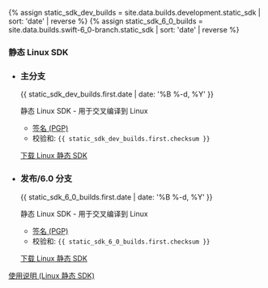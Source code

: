 {% assign static_sdk_dev_builds = site.data.builds.development.static_sdk | sort: 'date' | reverse %}
{% assign static_sdk_6_0_builds = site.data.builds.swift-6_0-branch.static_sdk | sort: 'date' | reverse %}
  <h3> 静态 Linux SDK </h3>
<ul class="grid-level-0 grid-layout-2-column">
    <li class="grid-level-1">
    <h3>主分支</h3>
    <p class="description" style="font-size: 14px;">
      <time datetime="{{ static_sdk_dev_builds.first.date | date_to_xmlschema }}" title="{{ static_sdk_dev_builds.first.date | date: '%B %-d, %Y %l:%M %p (%Z)' }}">{{ static_sdk_dev_builds.first.date | date: '%B %-d, %Y' }}</time>
    </p>
    <p class="description">
      静态 Linux SDK - 用于交叉编译到 Linux
      <ul>
        <li><a href="https://download.swift.org/development/static-sdk/{{ static_sdk_dev_builds.first.dir }}/{{ static_sdk_dev_builds.first.download_signature }}">签名 (PGP)</a>
        </li>
        <li>
          校验和: <code>{{ static_sdk_dev_builds.first.checksum }}</code></li>
      </ul>
    </p>
    <a href="https://download.swift.org/development/static-sdk/{{ static_sdk_dev_builds.first.dir }}/{{ static_sdk_dev_builds.first.download }}" class="cta-secondary">下载 Linux 静态 SDK</a>
  </li>
  <li class="grid-level-1">
    <h3>发布/6.0 分支</h3>
    <p class="description" style="font-size: 14px;">
      <time datetime="{{ static_sdk_6_0_builds.first.date | date_to_xmlschema }}" title="{{ static_sdk_6_0_builds.first.date | date: '%B %-d, %Y %l:%M %p (%Z)' }}">{{ static_sdk_6_0_builds.first.date | date: '%B %-d, %Y' }}</time>
    </p>
    <p class="description">
      静态 Linux SDK - 用于交叉编译到 Linux
      <ul>
        <li><a href="https://download.swift.org/swift-6.0-branch/static-sdk/{{ static_sdk_6_0_builds.first.dir }}/{{ static_sdk_6_0_builds.first.download_signature }}">签名 (PGP)</a></li>
        <li>校验和: <code>{{ static_sdk_6_0_builds.first.checksum }}</code></li>
      </ul>
    </p>
    <a href="https://download.swift.org/swift-6.0-branch/static-sdk/{{ static_sdk_6_0_builds.first.dir }}/{{ static_sdk_6_0_builds.first.download }}" class="cta-secondary">下载 Linux 静态 SDK</a>
  </li>
</ul>
<a href="/documentation/articles/static-linux-getting-started.html" class="cta-secondary">使用说明 (Linux 静态 SDK)</a>
